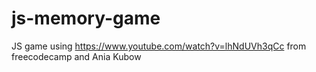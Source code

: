 # js-memory-game
JS game using https://www.youtube.com/watch?v=lhNdUVh3qCc from freecodecamp and Ania Kubow
